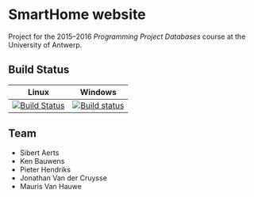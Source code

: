 # SmartHome website
Project for the 2015–2016 *Programming Project Databases* course at the University of Antwerp.

## Build Status

Linux | Windows
----- | -------
[![Build Status](https://travis-ci.org/jonathanvdc/smarthomeweb.svg?branch=master)](https://travis-ci.org/jonathanvdc/smarthomeweb) | [![Build status](https://ci.appveyor.com/api/projects/status/102rs59x22o6p9ua?svg=true)](https://ci.appveyor.com/project/jonathanvdc/smarthomeweb)

## Team
* Sibert Aerts
* Ken Bauwens
* Pieter Hendriks
* Jonathan Van der Cruysse
* Mauris Van Hauwe
